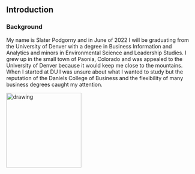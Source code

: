 ## Introduction

### Background
My name is Slater Podgorny and in June of 2022 I will be graduating from the University of Denver with a degree in Business Information and Analytics and minors in Environmental Science and Leadership Studies. I grew up in the small town of Paonia, Colorado and was appealed to the University of Denver because it would keep me close to the mountains. When I started at DU I was unsure about what I wanted to study but the reputation of the Daniels College of Business and the flexibility of many business degrees caught my attention.

<img src="https://user-images.githubusercontent.com/98546888/156275233-bb93ad57-c4d8-4e90-94e7-684664b46057.JPG" alt="drawing" width="200"/>
<!--
**spodgorny9/spodgorny9** is a ✨ _special_ ✨ repository because its `README.md` (this file) appears on your GitHub profile.

Here are some ideas to get you started:

- 🔭 I’m currently working on ...
- 🌱 I’m currently learning ...
- 👯 I’m looking to collaborate on ...
- 🤔 I’m looking for help with ...
- 💬 Ask me about ...
- 📫 How to reach me: ...
- 😄 Pronouns: ...

- ⚡ Fun fact: ...
-->
